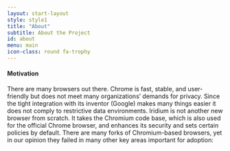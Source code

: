 ```yaml
---
layout: start-layout
style: style1
title: "About"
subtitle: About the Project
id: about
menu: main
icon-class: round fa-trophy
---
```


#### Motivation #
There are many browsers out there. Chrome is fast, stable, and user-friendly but does not meet many organizations’ demands for privacy. Since the tight integration with its inventor (Google) makes many things easier it does not comply to restrictive data environments. Iridium is not another new browser from scratch. It takes the Chromium code base, which is also used for the official Chrome browser, and enhances its security and sets certain policies by default. There are many forks of Chromium-based browsers, yet in our opinion they failed in many other key areas important for adoption: